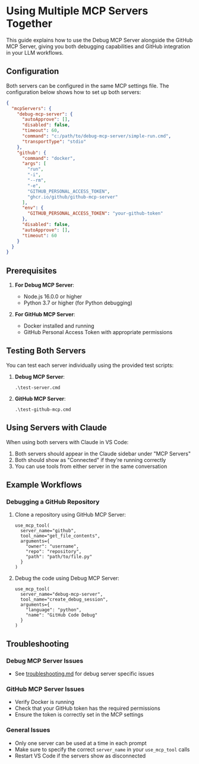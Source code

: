 # Using Multiple MCP Servers Together

This guide explains how to use the Debug MCP Server alongside the GitHub MCP Server, giving you both debugging capabilities and GitHub integration in your LLM workflows.

## Configuration

Both servers can be configured in the same MCP settings file. The configuration below shows how to set up both servers:

```json
{
  "mcpServers": {
    "debug-mcp-server": {
      "autoApprove": [],
      "disabled": false,
      "timeout": 60,
      "command": "c:/path/to/debug-mcp-server/simple-run.cmd",
      "transportType": "stdio"
    },
    "github": {
      "command": "docker",
      "args": [
        "run",
        "-i",
        "--rm",
        "-e",
        "GITHUB_PERSONAL_ACCESS_TOKEN",
        "ghcr.io/github/github-mcp-server"
      ],
      "env": {
        "GITHUB_PERSONAL_ACCESS_TOKEN": "your-github-token"
      },
      "disabled": false,
      "autoApprove": [],
      "timeout": 60
    }
  }
}
```

## Prerequisites

1. **For Debug MCP Server**:
   - Node.js 16.0.0 or higher
   - Python 3.7 or higher (for Python debugging)

2. **For GitHub MCP Server**:
   - Docker installed and running
   - GitHub Personal Access Token with appropriate permissions

## Testing Both Servers

You can test each server individually using the provided test scripts:

1. **Debug MCP Server**:
   ```
   .\test-server.cmd
   ```

2. **GitHub MCP Server**:
   ```
   .\test-github-mcp.cmd
   ```

## Using Servers with Claude

When using both servers with Claude in VS Code:

1. Both servers should appear in the Claude sidebar under "MCP Servers"
2. Both should show as "Connected" if they're running correctly
3. You can use tools from either server in the same conversation

## Example Workflows

### Debugging a GitHub Repository

1. Clone a repository using GitHub MCP Server:
   ```
   use_mcp_tool(
     server_name="github",
     tool_name="get_file_contents",
     arguments={
       "owner": "username",
       "repo": "repository",
       "path": "path/to/file.py"
     }
   )
   ```

2. Debug the code using Debug MCP Server:
   ```
   use_mcp_tool(
     server_name="debug-mcp-server",
     tool_name="create_debug_session",
     arguments={
       "language": "python",
       "name": "GitHub Code Debug"
     }
   )
   ```

## Troubleshooting

### Debug MCP Server Issues
- See [troubleshooting.md](./troubleshooting.md) for debug server specific issues

### GitHub MCP Server Issues
- Verify Docker is running
- Check that your GitHub token has the required permissions
- Ensure the token is correctly set in the MCP settings

### General Issues
- Only one server can be used at a time in each prompt
- Make sure to specify the correct `server_name` in your `use_mcp_tool` calls
- Restart VS Code if the servers show as disconnected
